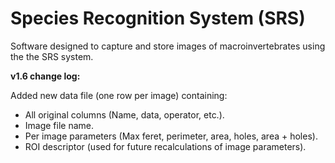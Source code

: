 # Species Recognition System (SRS)

Software designed to capture and store images of macroinvertebrates using the the SRS system.

**v1.6 change log:**

Added new data file (one row per image) containing:
- All original columns (Name, data, operator, etc.).
- Image file name.
- Per image parameters (Max feret, perimeter, area, holes, area + holes).
- ROI descriptor (used for future recalculations of image parameters).
